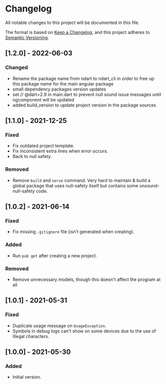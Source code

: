 # Changelog

All notable changes to this project will be documented in this file.

The format is based on [Keep a Changelog](https://keepachangelog.com/en/1.0.0/),
and this project adheres to [Semantic Versioning](https://semver.org/spec/v2.0.0.html).


## [1.2.0] - 2022-06-03

### Changed 
- Rename the package name from ndart to ndart_cli in order to free up this package name 
  for the main angular package
- small dependency packages version updates
- set // @dart=2.9 in main.dart to prevent null sound issue messages until ngcomponent will be updated
- added build_version to update project version in the package sources

## [1.1.0] - 2021-12-25

### Fixed

- Fix outdated project template.
- Fix inconsistent extra lines when error occurs.
- Back to null safety.

### Removed

- Remove `build` and `serve` command. Very hard to maintain & build a global package
  that uses null-safety itself but contains some unsound-null-safety code.

## [1.0.2] - 2021-06-14

### Fixed

- Fix missing `.gitignore` file (isn't generated when creating).

### Added

- Run `pub get` after creating a new project.

### Removed

- Remove unnecessary models, though this doesn't affect the program at all

## [1.0.1] - 2021-05-31

### Fixed

- Duplicate usage message on `UsageException`.
- Symbols in debug logs can't show on some devices due to the use of illegal characters.

## [1.0.0] - 2021-05-30

### Added

- Initial version.
